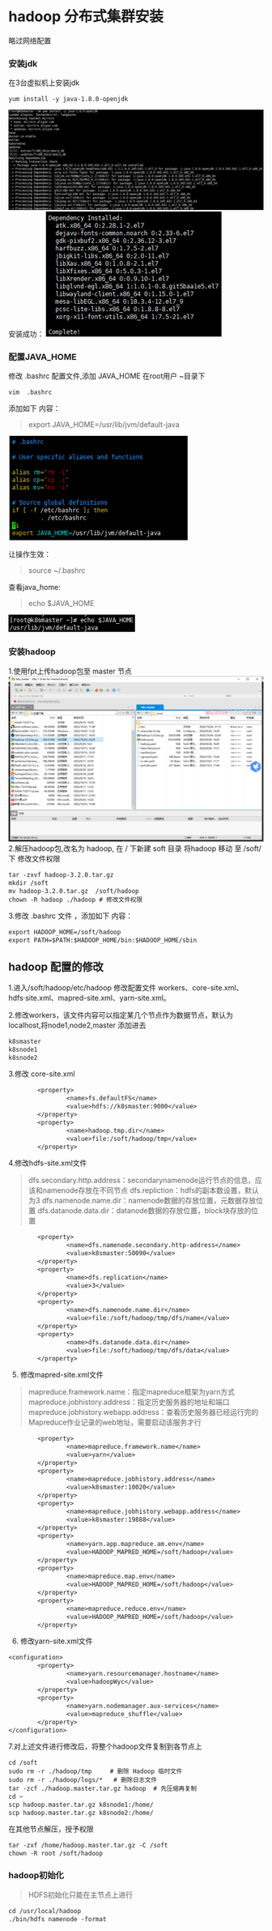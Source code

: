 # hadoop 分布式集群安装

略过网络配置
### 安装jdk
在3台虚拟机上安装jdk

```
yum install -y java-1.8.0-openjdk
```
![输入图片说明](https://raw.githubusercontent.com/dfdbb/MyMakdownPhoto/master/2022/objMw5ayGINvnmwM.png)
安装成功：
![输入图片说明](https://raw.githubusercontent.com/dfdbb/MyMakdownPhoto/master/2022/fjoH6RuvFfseUo9c.png)

### 配置JAVA_HOME
修改 .bashrc 配置文件,添加 JAVA_HOME 
在root用户 ~目录下
```shell
vim  .bashrc
```
添加如下 内容：
> export JAVA_HOME=/usr/lib/jvm/default-java

![输入图片说明](https://raw.githubusercontent.com/dfdbb/MyMakdownPhoto/master/2022/gwZF0dpKoVeMQVTu.png)

让操作生效：
>  source ~/.bashrc

查看java_home:
>  echo $JAVA_HOME

![输入图片说明](https://raw.githubusercontent.com/dfdbb/MyMakdownPhoto/master/2022/sSDcpD8iXoQEzqz5.png)


### 安装hadoop
1.使用fpt上传hadoop包至  master 节点
![输入图片说明](https://raw.githubusercontent.com/dfdbb/MyMakdownPhoto/master/2022/GzAB4nIpOFN3iE6p.png)2.解压hadoop包,改名为 hadoop, 在 /  下新建 soft 目录 将hadoop 移动 至 /soft/下 修改文件权限
```shell
tar -zxvf hadoop-3.2.0.tar.gz
mkdir /soft
mv hadoop-3.2.0.tar.gz  /soft/hadoop
chown -R hadoop ./hadoop # 修改文件权限
```
3.修改 .bashrc 文件 ，添加如下 内容：
 ```
export HADOOP_HOME=/soft/hadoop
export PATH=$PATH:$HADOOP_HOME/bin:$HADOOP_HOME/sbin
```

## hadoop 配置的修改
1.进入/soft/hadoop/etc/hadoop 修改配置文件  workers、core-site.xml、hdfs·site.xml、mapred-site.xml、yarn-site.xml。

2.修改workers，该文件内容可以指定某几个节点作为数据节点，默认为localhost,将node1,node2,master 添加进去

```shll
k8smaster
k8snode1
k8snode2
```
3.修改 core-site.xml

```
		<property>
                <name>fs.defaultFS</name>
                <value>hdfs://k8smaster:9000</value>
        </property>
        <property>
                <name>hadoop.tmp.dir</name>
                <value>file:/soft/hadoop/tmp</value>
        </property>
```

4.修改hdfs-site.xml文件
> dfs.secondary.http.address：secondarynamenode运行节点的信息，应该和namenode存放在不同节点
dfs.repliction：hdfs的副本数设置，默认为3
dfs.namenode.name.dir：namenode数据的存放位置，元数据存放位置
dfs.datanode.data.dir：datanode数据的存放位置，block块存放的位置


```shell
		<property>
                <name>dfs.namenode.secondary.http-address</name>
                <value>k8smaster:50090</value>
        </property>
        <property>
                <name>dfs.replication</name>
                <value>3</value>
        </property>
        <property>
                <name>dfs.namenode.name.dir</name>
                <value>file:/soft/hadoop/tmp/dfs/name</value>
        </property>
        <property>
                <name>dfs.datanode.data.dir</name>
                <value>file:/soft/hadoop/tmp/dfs/data</value>
        </property>
```

5. 修改mapred-site.xml文件
>mapreduce.framework.name：指定mapreduce框架为yarn方式
mapreduce.jobhistory.address：指定历史服务器的地址和端口
mapreduce.jobhistory.webapp.address：查看历史服务器已经运行完的Mapreduce作业记录的web地址，需要启动该服务才行

```
        <property>
                <name>mapreduce.framework.name</name>
                <value>yarn</value>
        </property>
        <property>
                <name>mapreduce.jobhistory.address</name>
                <value>k8smaster:10020</value>
        </property>
        <property>
                <name>mapreduce.jobhistory.webapp.address</name>
                <value>k8smaster:19888</value>
        </property>
        <property>
                <name>yarn.app.mapreduce.am.env</name>
                <value>HADOOP_MAPRED_HOME=/soft/hadoop</value>
        </property>
        <property>
                <name>mapreduce.map.env</name>
                <value>HADOOP_MAPRED_HOME=/soft/hadoop</value>
        </property>
        <property>
                <name>mapreduce.reduce.env</name>
                <value>HADOOP_MAPRED_HOME=/soft/hadoop</value>
        </property> 
```

6. 修改yarn-site.xml文件
```
<configuration>
        <property>
                <name>yarn.resourcemanager.hostname</name>
                <value>hadoopWyc</value>
        </property>
        <property>
                <name>yarn.nodemanager.aux-services</name>
                <value>mapreduce_shuffle</value>
        </property>
</configuration>
```

7.对上述文件进行修改后，将整个hadoop文件复制到各节点上

```
cd /soft
sudo rm -r ./hadoop/tmp     # 删除 Hadoop 临时文件
sudo rm -r ./hadoop/logs/*   # 删除日志文件
tar -zcf ./hadoop.master.tar.gz hadoop  # 先压缩再复制
cd ~
scp hadoop.master.tar.gz k8snode1:/home/
scp hadoop.master.tar.gz k8snode2:/home/
```

在其他节点解压，授予权限
```
tar -zxf /home/hadoop.master.tar.gz -C /soft
chown -R root /soft/hadoop
```

### hadoop初始化
> HDFS初始化只能在主节点上进行

```
cd /usr/local/hadoop 
./bin/hdfs namenode -format
```
<!--stackedit_data:
eyJoaXN0b3J5IjpbMjQ4MTU0NjIzLDEyNjUyMzQ4NSwxNzY5MT
AxMTI1LDE5NjY3NTQ0MDIsMjE0NzM0MDY2NSw0NTI5NTE0MDks
MTE1MDEzMDgxNSwxNjExMzQ3MDM3LC0yMDg4NzQ2NjEyLDE0NT
IyOTYyOTFdfQ==
-->